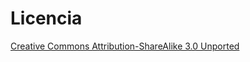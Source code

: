 # Licencia

[Creative Commons Attribution-ShareAlike 3.0 Unported](http://creativecommons.org/licenses/by-sa/3.0/deed.en_US)
